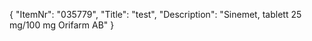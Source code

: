 {
  "ItemNr": "035779",
  "Title": "test",
  "Description": "Sinemet, tablett 25 mg/100 mg Orifarm AB"
}